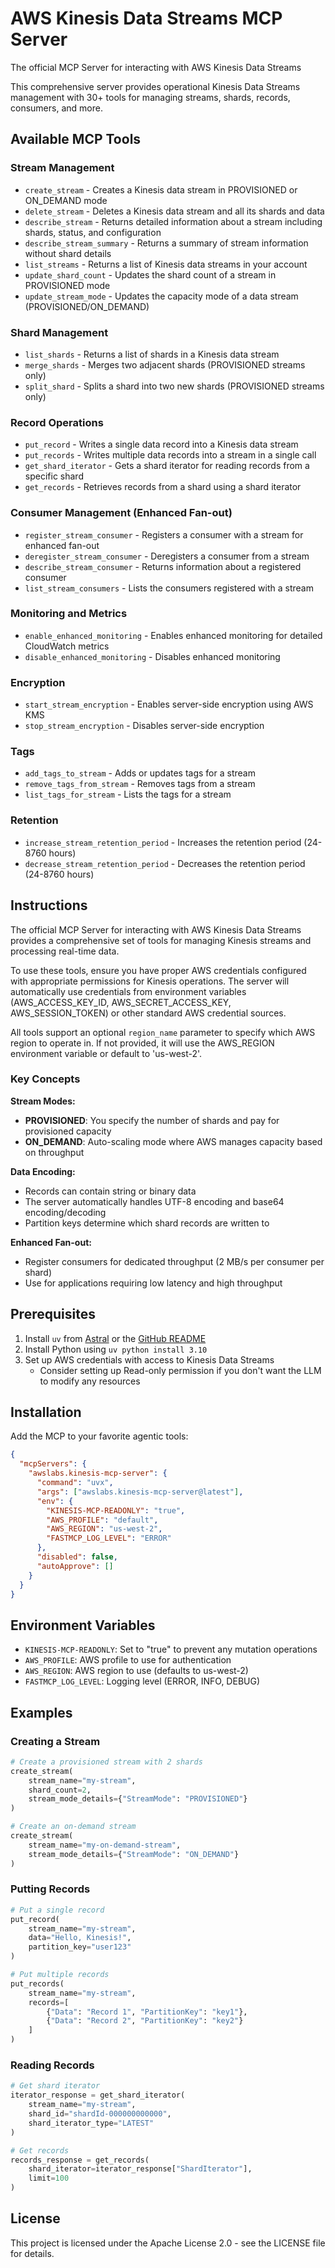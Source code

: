 # AWS Kinesis Data Streams MCP Server

The official MCP Server for interacting with AWS Kinesis Data Streams

This comprehensive server provides operational Kinesis Data Streams management with 30+ tools for managing streams, shards, records, consumers, and more.

## Available MCP Tools

### Stream Management
- `create_stream` - Creates a Kinesis data stream in PROVISIONED or ON_DEMAND mode
- `delete_stream` - Deletes a Kinesis data stream and all its shards and data
- `describe_stream` - Returns detailed information about a stream including shards, status, and configuration
- `describe_stream_summary` - Returns a summary of stream information without shard details
- `list_streams` - Returns a list of Kinesis data streams in your account
- `update_shard_count` - Updates the shard count of a stream in PROVISIONED mode
- `update_stream_mode` - Updates the capacity mode of a data stream (PROVISIONED/ON_DEMAND)

### Shard Management
- `list_shards` - Returns a list of shards in a Kinesis data stream
- `merge_shards` - Merges two adjacent shards (PROVISIONED streams only)
- `split_shard` - Splits a shard into two new shards (PROVISIONED streams only)

### Record Operations
- `put_record` - Writes a single data record into a Kinesis data stream
- `put_records` - Writes multiple data records into a stream in a single call
- `get_shard_iterator` - Gets a shard iterator for reading records from a specific shard
- `get_records` - Retrieves records from a shard using a shard iterator

### Consumer Management (Enhanced Fan-out)
- `register_stream_consumer` - Registers a consumer with a stream for enhanced fan-out
- `deregister_stream_consumer` - Deregisters a consumer from a stream
- `describe_stream_consumer` - Returns information about a registered consumer
- `list_stream_consumers` - Lists the consumers registered with a stream

### Monitoring and Metrics
- `enable_enhanced_monitoring` - Enables enhanced monitoring for detailed CloudWatch metrics
- `disable_enhanced_monitoring` - Disables enhanced monitoring

### Encryption
- `start_stream_encryption` - Enables server-side encryption using AWS KMS
- `stop_stream_encryption` - Disables server-side encryption

### Tags
- `add_tags_to_stream` - Adds or updates tags for a stream
- `remove_tags_from_stream` - Removes tags from a stream
- `list_tags_for_stream` - Lists the tags for a stream

### Retention
- `increase_stream_retention_period` - Increases the retention period (24-8760 hours)
- `decrease_stream_retention_period` - Decreases the retention period (24-8760 hours)

## Instructions

The official MCP Server for interacting with AWS Kinesis Data Streams provides a comprehensive set of tools for managing Kinesis streams and processing real-time data.

To use these tools, ensure you have proper AWS credentials configured with appropriate permissions for Kinesis operations. The server will automatically use credentials from environment variables (AWS_ACCESS_KEY_ID, AWS_SECRET_ACCESS_KEY, AWS_SESSION_TOKEN) or other standard AWS credential sources.

All tools support an optional `region_name` parameter to specify which AWS region to operate in. If not provided, it will use the AWS_REGION environment variable or default to 'us-west-2'.

### Key Concepts

**Stream Modes:**
- **PROVISIONED**: You specify the number of shards and pay for provisioned capacity
- **ON_DEMAND**: Auto-scaling mode where AWS manages capacity based on throughput

**Data Encoding:**
- Records can contain string or binary data
- The server automatically handles UTF-8 encoding and base64 encoding/decoding
- Partition keys determine which shard records are written to

**Enhanced Fan-out:**
- Register consumers for dedicated throughput (2 MB/s per consumer per shard)
- Use for applications requiring low latency and high throughput

## Prerequisites

1. Install `uv` from [Astral](https://docs.astral.sh/uv/getting-started/installation/) or the [GitHub README](https://github.com/astral-sh/uv#installation)
2. Install Python using `uv python install 3.10`
3. Set up AWS credentials with access to Kinesis Data Streams
   - Consider setting up Read-only permission if you don't want the LLM to modify any resources

## Installation

Add the MCP to your favorite agentic tools:

```json
{
  "mcpServers": {
    "awslabs.kinesis-mcp-server": {
      "command": "uvx",
      "args": ["awslabs.kinesis-mcp-server@latest"],
      "env": {
        "KINESIS-MCP-READONLY": "true",
        "AWS_PROFILE": "default",
        "AWS_REGION": "us-west-2",
        "FASTMCP_LOG_LEVEL": "ERROR"
      },
      "disabled": false,
      "autoApprove": []
    }
  }
}
```

## Environment Variables

- `KINESIS-MCP-READONLY`: Set to "true" to prevent any mutation operations
- `AWS_PROFILE`: AWS profile to use for authentication
- `AWS_REGION`: AWS region to use (defaults to us-west-2)
- `FASTMCP_LOG_LEVEL`: Logging level (ERROR, INFO, DEBUG)

## Examples

### Creating a Stream
```python
# Create a provisioned stream with 2 shards
create_stream(
    stream_name="my-stream",
    shard_count=2,
    stream_mode_details={"StreamMode": "PROVISIONED"}
)

# Create an on-demand stream
create_stream(
    stream_name="my-on-demand-stream",
    stream_mode_details={"StreamMode": "ON_DEMAND"}
)
```

### Putting Records
```python
# Put a single record
put_record(
    stream_name="my-stream",
    data="Hello, Kinesis!",
    partition_key="user123"
)

# Put multiple records
put_records(
    stream_name="my-stream",
    records=[
        {"Data": "Record 1", "PartitionKey": "key1"},
        {"Data": "Record 2", "PartitionKey": "key2"}
    ]
)
```

### Reading Records
```python
# Get shard iterator
iterator_response = get_shard_iterator(
    stream_name="my-stream",
    shard_id="shardId-000000000000",
    shard_iterator_type="LATEST"
)

# Get records
records_response = get_records(
    shard_iterator=iterator_response["ShardIterator"],
    limit=100
)
```

## License

This project is licensed under the Apache License 2.0 - see the LICENSE file for details.